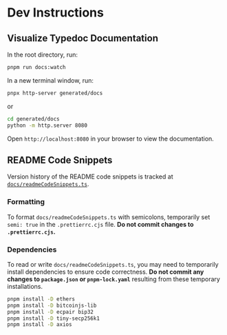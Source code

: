 # Dev Instructions

## Visualize Typedoc Documentation

In the root directory, run:

```bash
pnpm run docs:watch
```

In a new terminal window, run:

```bash
pnpx http-server generated/docs
```

or

```bash
cd generated/docs
python -m http.server 8080
```

Open `http://localhost:8080` in your browser to view the documentation.

## README Code Snippets

Version history of the README code snippets is tracked at [`docs/readmeCodeSnippets.ts`](../docs/readmeCodeSnippets.ts).

### Formatting

To format `docs/readmeCodeSnippets.ts` with semicolons, temporarily set `semi: true` in the `.prettierrc.cjs` file. **Do not commit changes to `.prettierrc.cjs`.**

### Dependencies

To read or write `docs/readmeCodeSnippets.ts`, you may need to temporarily install dependencies to ensure code correctness. **Do not commit any changes to `package.json` or `pnpm-lock.yaml`** resulting from these temporary installations.

```bash
pnpm install -D ethers
pnpm install -D bitcoinjs-lib
pnpm install -D ecpair bip32
pnpm install -D tiny-secp256k1
pnpm install -D axios
```
